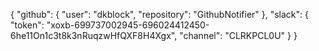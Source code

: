 {
    "github": {
        "user": "dkblock",
        "repository": "GithubNotifier"
    },
    "slack": {
        "token": "xoxb-699737002945-696024412450-6he11On1c3t8k3nRuqzwHfQXF8H4Xgx",
        "channel": "CLRKPCL0U"
    }
}